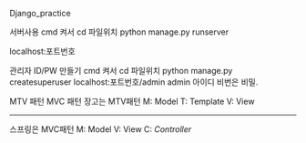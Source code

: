 Django_practice


서버사용
cmd 켜서 cd 파일위치
python manage.py runserver

localhost:포트번호

관리자 ID/PW 만들기
cmd 켜서 cd 파일위치
python manage.py createsuperuser
localhost:포트번호/admin 
admin 아이디 비번은 비밀.


MTV 패턴 MVC 패턴 
장고는 MTV패턴
M: Model
T: Template
V: View
 

---------------------------------


스프링은 MVC패턴
M: Model
V: View
C: *Controller*




